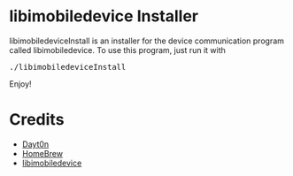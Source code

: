libimobiledevice Installer
==========================

libimobiledeviceInstall is an installer for the device communication program called libimobiledevice. To use this program, just run it with <pre>./libimobiledeviceInstall</pre> Enjoy!

Credits
=======

+ [Dayt0n](http://twitter.com/daytonhasty)
+ [HomeBrew](brew.sh)
+ [libimobiledevice](http://libimobiledevice.org)
